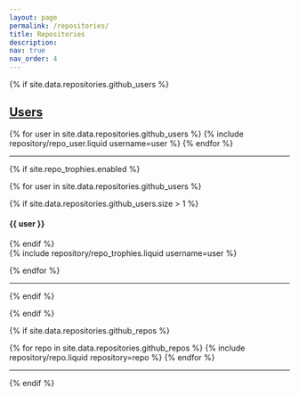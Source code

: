 ```yaml
---
layout: page
permalink: /repositories/
title: Repositories
description:
nav: true
nav_order: 4
---
```


{% if site.data.repositories.github_users %}

<section id="users">

<h2 class="mt-4"><a href=".#users" class="text-reset text-decoration-none">Users</a></h2>

<div class="repositories d-flex flex-wrap flex-md-row flex-column justify-content-between align-items-center">
{% for user in site.data.repositories.github_users %}
  {% include repository/repo_user.liquid username=user %}
{% endfor %}
</div>

</section>
<hr>

{% if site.repo_trophies.enabled %}

<section id="trophies">

{% for user in site.data.repositories.github_users %}

{% if site.data.repositories.github_users.size > 1 %}
<h4>{{ user }}</h4>
{% endif %}

<div class="repositories d-flex flex-wrap flex-md-row flex-column justify-content-between align-items-center">
{% include repository/repo_trophies.liquid username=user %}
</div>

{% endfor %}

</section>
<hr>

{% endif %}

{% endif %}

{% if site.data.repositories.github_repos %}

<section id="repos">

<div class="repositories d-flex flex-wrap flex-md-row flex-column justify-content-between align-items-center">
  {% for repo in site.data.repositories.github_repos %}
    {% include repository/repo.liquid repository=repo %}
  {% endfor %}
</div>

</section>
<hr>

{% endif %}
